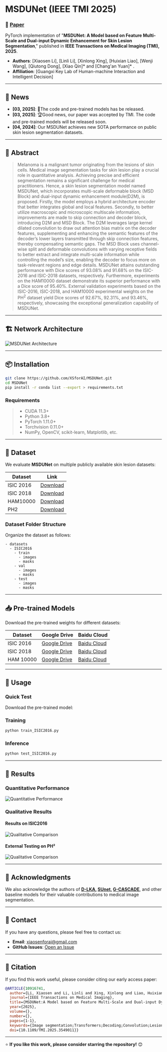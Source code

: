 # MSDUNet (IEEE TMI 2025)

### 📖 [**Paper**](https://ieeexplore.ieee.org/document/10916741)

PyTorch implementation of "**MSDUNet: A Model based on Feature Multi-Scale and Dual-input Dynamic Enhancement for Skin Lesion Segmentation**," published in **IEEE Transactions on Medical Imaging (TMI), 2025**.

- **Authors**: [Xiaosen Li], [Linli Li], [Xinlong Xing], [Huixian Liao], [Wenji Wang], [Qiutong Dong], [Xiao Qin]* and [Chang'an Yuan]* .
- **Affiliation**: [Guangxi Key Lab of Human-machine Interaction and Intelligent Decision]

---

## 🚀 News
- **[03, 2025]**: 🥳The code and pre-trained models has be released.
- **[03, 2025]**: 🏆Good news, our paper was accepted by TMI. The code and pre-trained models will be released soon.
- **[04, 2024]**: Our MSDUNet achieves new SOTA performance on public skin lesion segmentation datasets.

---

## 📜 Abstract
> Melanoma is a malignant tumor originating from the lesions of skin cells. Medical image segmentation tasks for skin lesion play a crucial role in quantitative analysis. Achieving precise and efficient segmentation remains a significant challenge for medical practitioners. Hence, a skin lesion segmentation model named MSDUNet, which incorporates multi-scale deformable block (MSD Block) and dual-input dynamic enhancement module(D2M), is proposed. Firstly, the model employs a hybrid architecture encoder that better integrates global and local features. Secondly, to better utilize macroscopic and microscopic multiscale information, improvements are made to skip connection and decoder block, introducing D2M and MSD Block. The D2M leverages large kernel dilated convolution to draw out attention bias matrix on the decoder features, supplementing and enhancing the semantic features of the decoder’s lower layers transmitted through skip connection features, thereby compensating semantic gaps. The MSD Block uses channel-wise split and deformable convolutions with varying receptive fields to better extract and integrate multi-scale information while controlling the model’s size, enabling the decoder to focus more on task-relevant regions and edge details. MSDUNet attains outstanding performance with Dice scores of 93.08\% and 91.68\% on the ISIC-2016 and ISIC-2018 datasets, respectively. Furthermore, experiments on the HAM10000 dataset demonstrate its superior performance with a Dice score of 95.40\%. External validation experiments based on the ISIC-2016, ISIC-2018, and HAM10000 experimental weights on the PH$^2$ dataset yield Dice scores of 92.67\%, 92.31\%, and 93.46\%, respectively, showcasing the exceptional generalization capability of MSDUNet.

---

## 🏗️ Network Architecture
![MSDUNet Architecture](./figs/MSDUNet_Arch.png)

---

## 📦 Installation
```bash
git clone https://github.com/XSforAI/MSDUNet.git
cd MSDUNet
pip install -r conda list --export > requirements.txt

```

### **Requirements**
> * CUDA 11.3+
> * Python 3.8+
> * PyTorch 1.11.0+
> * Torchvision 0.11.0+
> * NumPy, OpenCV, scikit-learn, Matplotlib, etc.

---

## 📂 Dataset
We evaluate **MSDUNet** on multiple publicly available skin lesion datasets:

| Dataset   | Link                                                                          |
|-----------|-------------------------------------------------------------------------------|
| ISIC 2016 | [Download](https://challenge.isic-archive.com/data/#2016)                     |
| ISIC 2018 | [Download](https://challenge.isic-archive.com/data/#2018)                     |
| HAM10000  | [Download](https://www.kaggle.com/datasets/kmader/skin-cancer-mnist-ham10000) |
| PH2       | [Download](https://www.fc.up.pt/addi/ph2%20database.html)                     |

### **Dataset Folder Structure**
Organize the dataset as follows:
```
- datasets
  - ISIC2016
    - train
      - images
      - masks
    - val
      - images
      - masks
    - test
      - images
      - masks
```

---

## 📥 Pre-trained Models
Download the pre-trained weights for different datasets:

| Dataset   | Google Drive | Baidu Cloud                                                             |
|-----------|--------------|-------------------------------------------------------------------------|
| ISIC 2016 | [Google Drive](https://drive.google.com/file/d/1HwBx0DDRB-C7R89GTxcypTtM9WFU-hCu/view?usp=drive_link) | [Baidu Cloud](https://pan.baidu.com/s/1AnFOs6_xKOv75IdNl6h4aA?pwd=jxrw) |
| ISIC 2018 | [Google Drive](https://drive.google.com/file/d/1g5D_KszuwionLI-Vm5AHGDomaMbkBG15/view?usp=drive_link) | [Baidu Cloud](https://pan.baidu.com/s/1oSjbGQgNdurzsKTIDYzGow?pwd=4n3j) |
| HAM 10000 | [Google Drive](https://drive.google.com/file/d/182GsjXU1xELDBfAatrj-i7TfkFZ-bbEK/view?usp=drive_link) | [Baidu Cloud](https://pan.baidu.com/s/1XWnUuQM5sdKhy122RZmonQ?pwd=jz7e) |

---

## 🏃 Usage
### **Quick Test**
Download the pre-trained model:

### **Training**
```bash
python train_ISIC2016.py
```

### **Inference**
```bash
python test_ISIC2016.py
```

---

## 🎯 Results
### **Quantitative Performance**
![Quantitative Performance](./figs/quantitative_results.png)

### **Qualitative Results**
#### **Results on ISIC2016**
![Qualitative Comparison](./figs/qualitative_results_1.png)

#### **External Testing on PH²**
![Qualitative Comparison](./figs/qualitative_results_2.png)

---

## 🙏 Acknowledgments
We also acknowledge the authors of **[D-LKA](https://github.com/xmindflow/deformableLKA), [SUnet](https://github.com/XSforAI/SUnet), [G-CASCADE](https://github.com/SLDGroup/G-CASCADE)**, and other baseline models for their valuable contributions to medical image segmentation.

---

## 📩 Contact
If you have any questions, please feel free to contact us:
- **Email**: xiaosenforai@gmail.com
- **GitHub Issues**: [Open an Issue](https://github.com/XSforAI/MSDUNet/issues)

---

## 📖 Citation
If you find this work useful, please consider citing our early access paper:
```bibtex
@ARTICLE{10916741,
  author={Li, Xiaosen and Li, Linli and Xing, Xinlong and Liao, Huixian and Wang, Wenji and Dong, Qiutong and Qin, Xiao and Yuan, Chang’an},
  journal={IEEE Transactions on Medical Imaging}, 
  title={MSDUNet:A Model based on Feature Multi-Scale and Dual-input Dynamic Enhancement for Skin Lesion Segmentation}, 
  year={2025},
  volume={},
  number={},
  pages={1-1},
  keywords={Image segmentation;Transformers;Decoding;Convolution;Lesions;Feature extraction;Skin;Semantics;Kernel;Adaptation models;Hybrid architecture;skin lesion segmentation;multi-scale method;deformable convolution;feature enhancement},
  doi={10.1109/TMI.2025.3549011}}
```

---

⭐ **If you like this work, please consider starring the repository!** 😊

